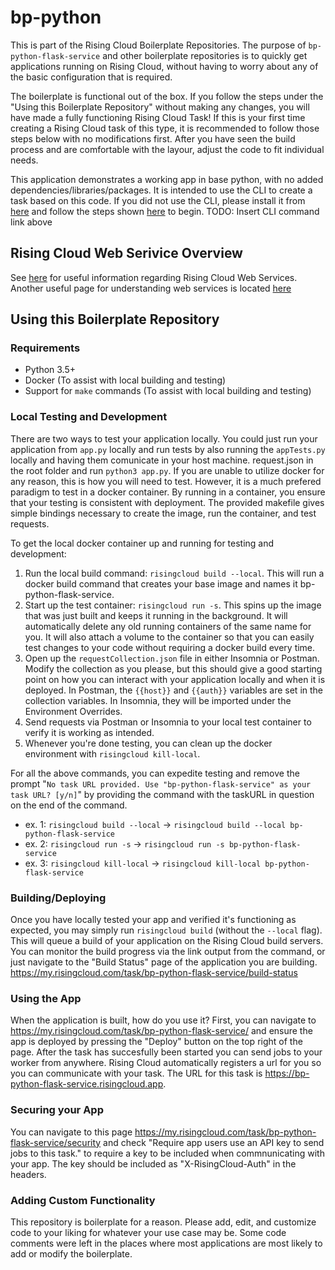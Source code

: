 # bp-python
This is part of the Rising Cloud Boilerplate Repositories. The purpose of
`bp-python-flask-service` and other boilerplate repositories is to quickly get
applications running on Rising Cloud, without having to worry about any of the
basic configuration that is required.

The boilerplate is functional out of the box. If you follow the steps under
the "Using this Boilerplate Repository" without making any changes, you will
have made a fully functioning Rising Cloud Task! If this is your first time
creating a Rising Cloud task of this type, it is recommended to follow those
steps below with no modifications first. After you have seen the build process
and are comfortable with the layour, adjust the code to fit individual needs.

This application demonstrates a working app in base python, with no added
dependencies/libraries/packages. It is intended to use the CLI to create a
task based on this code. If you did not use the CLI, please install it from
[here](https://risingcloud.com/docs/install) and follow the steps shown
[here]() to begin.
TODO: Insert CLI command link above

## Rising Cloud Web Serivice Overview
See [here](https://risingcloud.com/docs/technicals) for useful information
regarding Rising Cloud Web Services. Another useful page for understanding
web services is located [here](https://risingcloud.com/docs/web-service)

## Using this Boilerplate Repository

### Requirements
- Python 3.5+
- Docker (To assist with local building and testing)
- Support for `make` commands (To assist with local building and testing)

### Local Testing and Development

There are two ways to test your application locally. You could just run your
application from `app.py` locally and run tests by also running the
`appTests.py` locally and having them comunicate in your host machine.
request.json in the root folder and run `python3 app.py`. If you are unable
to utilize docker for any reason, this is how you will need to test. However,
it is a much prefered paradigm to test in a docker container. By running
in a container, you ensure that your testing is consistent with deployment. The
provided makefile gives simple bindings necessary to create the image, run the
container, and test requests.

To get the local docker container up and running for testing and development:
1. Run the local build command: `risingcloud build --local`. This will run a
docker build command that creates your base image and names it
bp-python-flask-service.
1. Start up the test container: `risingcloud run -s`. This spins up the image
that was just built and keeps it running in the background. It will
automatically delete any old running containers of the same name for
you. It will also attach a volume to the container so that you can easily test
changes to your code without requiring a docker build every time.
1. Open up the `requestCollection.json` file in either Insomnia or Postman.
Modify the collection as you please, but this should give a good starting point
on how you can interact with your application locally and when it is deployed.
In Postman, the `{{host}}` and `{{auth}}` variables are set in the collection
variables. In Insomnia, they will be imported under the Environment Overrides.
1. Send requests via Postman or Insomnia to your local test container to
verify it is working as intended.
1. Whenever you're done testing, you can clean up the docker environment with
`risingcloud kill-local`.

For all the above commands, you can expedite testing and remove the prompt
"`No task URL provided. Use "bp-python-flask-service" as your task URL? [y/n]`"
by providing the command with the taskURL in question on the end of the command.
- ex. 1: `risingcloud build --local` -> `risingcloud build --local bp-python-flask-service`
- ex. 2: `risingcloud run -s` -> `risingcloud run -s bp-python-flask-service`
- ex. 3: `risingcloud kill-local` -> `risingcloud kill-local bp-python-flask-service`

### Building/Deploying
Once you have locally tested your app and verified it's functioning as expected,
you may simply run `risingcloud build` (without the `--local` flag). This will
queue a build of your application on the Rising Cloud build servers. You can
monitor the build progress via the link output from the command, or just
navigate to the "Build Status" page of the application you are building.
https://my.risingcloud.com/task/bp-python-flask-service/build-status

### Using the App
When the application is built, how do you use it? First, you can navigate to
https://my.risingcloud.com/task/bp-python-flask-service/ and ensure the app is deployed
by pressing the "Deploy" button on the top right of the page. After the task has
succesfully been started you can send jobs to your worker from anywhere.
Rising Cloud automatically registers a url for you so you can communicate with
your task. The URL for this task is https://bp-python-flask-service.risingcloud.app.

### Securing your App
You can navigate to this page
https://my.risingcloud.com/task/bp-python-flask-service/security and check
"Require app users use an API key to send jobs to this task." to require a key
to be included when commnunicating with your app. The key should be included
as "X-RisingCloud-Auth" in the headers.

### Adding Custom Functionality
This repository is boilerplate for a reason. Please add, edit, and customize
code to your liking for whatever your use case may be. Some code comments were
left in the places where most applications are most likely to add or modify
the boilerplate.